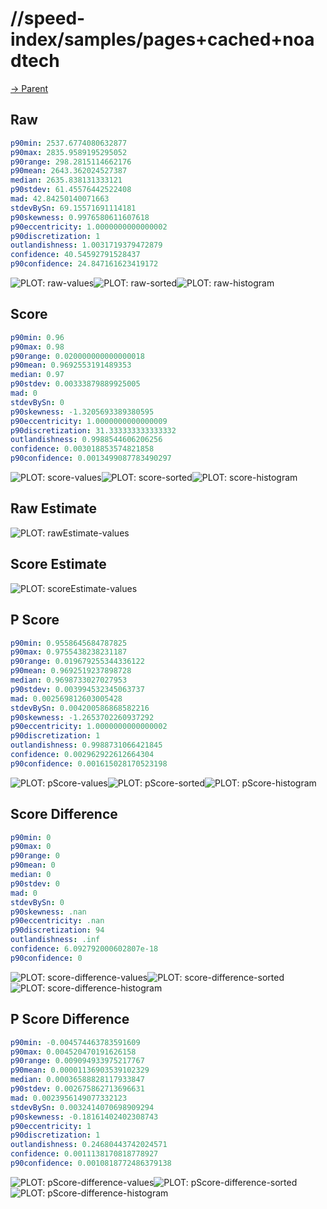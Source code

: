 
# //speed-index/samples/pages+cached+noadtech

[→ Parent](../..)


## Raw


```yaml
p90min: 2537.6774080632877
p90max: 2835.9589195295052
p90range: 298.2815114662176
p90mean: 2643.362024527387
median: 2635.838131333121
p90stdev: 61.45576442522408
mad: 42.84250140071663
stdevBySn: 69.15571691114181
p90skewness: 0.9976580611607618
p90eccentricity: 1.0000000000000002
p90discretization: 1
outlandishness: 1.0031719379472879
confidence: 40.54592791528437
p90confidence: 24.847161623419172

```

![PLOT: raw-values](./raw/values.svg)![PLOT: raw-sorted](./raw/sorted.svg)![PLOT: raw-histogram](./raw/histogram.svg)
## Score


```yaml
p90min: 0.96
p90max: 0.98
p90range: 0.020000000000000018
p90mean: 0.9692553191489353
median: 0.97
p90stdev: 0.00333879889925005
mad: 0
stdevBySn: 0
p90skewness: -1.3205693389380595
p90eccentricity: 1.0000000000000009
p90discretization: 31.333333333333332
outlandishness: 0.9988544606206256
confidence: 0.003018853574821858
p90confidence: 0.0013499087783490297

```

![PLOT: score-values](./score/values.svg)![PLOT: score-sorted](./score/sorted.svg)![PLOT: score-histogram](./score/histogram.svg)
## Raw Estimate

![PLOT: rawEstimate-values](./rawEstimate/values.svg)
## Score Estimate

![PLOT: scoreEstimate-values](./scoreEstimate/values.svg)
## P Score


```yaml
p90min: 0.9558645684787825
p90max: 0.9755438238231187
p90range: 0.019679255344336122
p90mean: 0.9692519237898728
median: 0.9698733027027953
p90stdev: 0.003994532345063737
mad: 0.002569812603005428
stdevBySn: 0.004200586868582216
p90skewness: -1.2653702260937292
p90eccentricity: 1.0000000000000002
p90discretization: 1
outlandishness: 0.9988731066421845
confidence: 0.002962922612664304
p90confidence: 0.001615028170523198

```

![PLOT: pScore-values](./pScore/values.svg)![PLOT: pScore-sorted](./pScore/sorted.svg)![PLOT: pScore-histogram](./pScore/histogram.svg)
## Score Difference


```yaml
p90min: 0
p90max: 0
p90range: 0
p90mean: 0
median: 0
p90stdev: 0
mad: 0
stdevBySn: 0
p90skewness: .nan
p90eccentricity: .nan
p90discretization: 94
outlandishness: .inf
confidence: 6.092792000602807e-18
p90confidence: 0

```

![PLOT: score-difference-values](./score-difference/values.svg)![PLOT: score-difference-sorted](./score-difference/sorted.svg)![PLOT: score-difference-histogram](./score-difference/histogram.svg)
## P Score Difference


```yaml
p90min: -0.004574463783591609
p90max: 0.004520470191626158
p90range: 0.009094933975217767
p90mean: 0.00001136903539102329
median: 0.00036588828117933847
p90stdev: 0.002675862713696631
mad: 0.0023956149077332123
stdevBySn: 0.0032414070698909294
p90skewness: -0.18161402402308743
p90eccentricity: 1
p90discretization: 1
outlandishness: 0.24680443742024571
confidence: 0.0011138170818778927
p90confidence: 0.0010818772486379138

```

![PLOT: pScore-difference-values](./pScore-difference/values.svg)![PLOT: pScore-difference-sorted](./pScore-difference/sorted.svg)![PLOT: pScore-difference-histogram](./pScore-difference/histogram.svg)